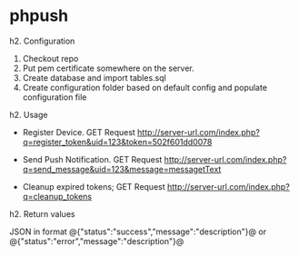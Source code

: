 phpush
======


h2. Configuration

1. Checkout repo 
2. Put pem certificate somewhere on the server.
3. Create database and import tables.sql
4. Create configuration folder based on default config and populate configuration file


h2. Usage

* Register Device. GET Request http://server-url.com/index.php?q=register_token&uid=123&token=502f601dd0078

* Send Push Notification. GET Request http://server-url.com/index.php?q=send_message&uid=123&message=messagetText

* Cleanup expired tokens; GET Request http://server-url.com/index.php?q=cleanup_tokens

h2. Return values

JSON in format 
@{"status":"success","message":"description"}@
or
@{"status":"error","message":"description"}@
